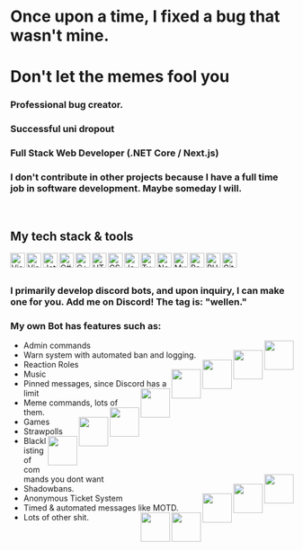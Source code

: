 # Once upon a time, I fixed a bug that wasn't mine.
# Don't let the memes fool you

### Professional bug creator.
### Successful uni dropout
### Full Stack Web Developer (.NET Core / Next.js)
### I don't contribute in other projects because I have a full time job in software development. Maybe someday I will.
<br>

## My tech stack & tools

[<img align="left" alt="Visual Studio 2022" width="26px" src="https://upload.wikimedia.org/wikipedia/commons/thumb/2/2c/Visual_Studio_Icon_2022.svg/2048px-Visual_Studio_Icon_2022.svg.png" />](https://visualstudio.microsoft.com/)
[<img align="left" alt="Visual Studio Code" width="26px" src="https://upload.wikimedia.org/wikipedia/commons/thumb/9/9a/Visual_Studio_Code_1.35_icon.svg/2048px-Visual_Studio_Code_1.35_icon.svg.png" />](https://code.visualstudio.com/)
[<img align="left" alt="Jetbrains Rider" width="26px" src="https://dashboard.snapcraft.io/site_media/appmedia/2018/11/snap-icon.png" />](https://www.jetbrains.com/rider/)
[<img align="left" alt="C#" width="26px" src="https://static-00.iconduck.com/assets.00/c-sharp-c-icon-456x512-9sej0lrz.png" />](https://docs.microsoft.com/en-us/dotnet/csharp/)
[<img align="left" alt="C++" width="26px" src="https://user-images.githubusercontent.com/42747200/46140125-da084900-c26d-11e8-8ea7-c45ae6306309.png" />](https://docs.microsoft.com/en-us/cpp/?view=msvc-160)
[<img align="left" alt="HTML5" width="26px" src="https://cdn.cdnlogo.com/logos/h/84/html.svg" />](https://www.w3schools.com/html/)
[<img align="left" alt="CSS3" width="26px" src="https://img.icons8.com/color/452/css3.png" />](https://www.w3schools.com/css/)
[<img align="left" alt="Javascript" width="26px" src="https://cdn.iconscout.com/icon/free/png-512/javascript-2752148-2284965.png" />](https://www.w3schools.com/js/)
[<img align="left" alt="Typescript" width="26px" src="https://upload.wikimedia.org/wikipedia/commons/thumb/f/f5/Typescript.svg/2048px-Typescript.svg.png" />](https://www.typescriptlang.org/)
[<img align="left" alt="Node.js" width="26px" src="https://cdn.iconscout.com/icon/free/png-512/node-js-1174925.png" />](https://nodejs.org/en/)
[<img align="left" alt="MySQL" width="26px" src="https://upload.wikimedia.org/wikipedia/de/thumb/d/dd/MySQL_logo.svg/2560px-MySQL_logo.svg.png" />](https://www.mysql.com)
[<img align="left" alt="React" width="26px" src="https://upload.wikimedia.org/wikipedia/commons/thumb/a/a7/React-icon.svg/2300px-React-icon.svg.png" />](https://react.dev/)
[<img align="left" alt="PHP" width="26px" src="https://upload.wikimedia.org/wikipedia/commons/thumb/2/27/PHP-logo.svg/2560px-PHP-logo.svg.png" />](https://www.php.net/manual/en/intro-whatis.php)
[<img align="left" alt="Git" width="26px" src="https://upload.wikimedia.org/wikipedia/commons/thumb/3/3f/Git_icon.svg/1024px-Git_icon.svg.png" />](https://git-scm.com/)
<br><br>

### I primarily develop discord bots, and upon inquiry, I can make one for you. Add me on Discord! The tag is: "wellen."
### My own Bot has features such as:
- Admin commands <img align="right" width="52px" src="https://cdn.discordapp.com/emojis/723003329155956777.png?v=1" />
- Warn system with automated ban and logging. <img align="right" width="52px" src="https://cdn.discordapp.com/emojis/841269620727349259.png?v=1" />
- Reaction Roles <img align="right" width="52px" src="https://cdn.discordapp.com/emojis/608782013691854850.png?v=1" />
- Music <img align="right" width="52px" src="https://cdn.discordapp.com/emojis/591270147445096453.png?v=1" />
- Pinned messages, since Discord has a limit  <img align="right" width="52px" src="https://cdn.discordapp.com/emojis/686714978492874969.png?v=1" />
- Meme commands, lots of them. <img align="right" width="52px" src="https://cdn.discordapp.com/emojis/678905270663118878.png?v=1" />
- Games <img align="right" width="52px" src="https://cdn.discordapp.com/emojis/704351522124988489.png?v=1" />
- Strawpolls <img align="right" width="52px" src="https://cdn.discordapp.com/emojis/708133810302222426.png?v=1" />
- Blacklisting of commands you dont want <img align="right" width="52px" src="https://cdn.discordapp.com/emojis/670402733525827584.png?v=1" />
- Shadowbans. <img align="right" width="52px" src="https://cdn.discordapp.com/emojis/697638528779288698.png?v=1" />
- Anonymous Ticket System <img align="right" width="52px" src="https://cdn.discordapp.com/emojis/615562863263744027.png?v=1" />
- Timed & automated messages like MOTD. <img align="right" width="52px" src="https://cdn.discordapp.com/emojis/855029419399446548.png?v=1" />
- Lots of other shit. <img align="right" width="52px" src="https://cdn.discordapp.com/emojis/682256038262865994.png?v=1" />

